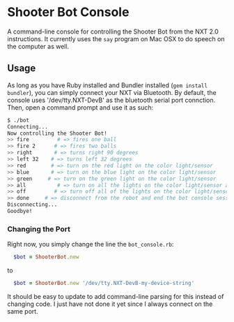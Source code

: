 # Shooter Bot Console
A command-line console for controlling the Shooter Bot from the NXT 2.0 instructions.
It currently uses the ``` say ``` program on Mac OSX to do speech on the computer as well.

## Usage

As long as you have Ruby installed and Bundler installed (``` gem install bundler ```), you
can simply connect your NXT via Bluetooth.  By default, the console uses '/dev/tty.NXT-DevB'
as the bluetooth serial port connction.  Then, open a command prompt and use it as such:

```bash
$ ./bot
Connecting...
Now controlling the Shooter Bot!
>> fire         # => fires one ball
>> fire 2      # => fires two balls
>> right       # => turns right 90 degrees
>> left 32    # => turns left 32 degrees
>> red        # => turn on the red light on the color light/sensor
>> blue       # => turn on the blue light on the color light/sensor
>> green     # => turn on the green light on the color light/sensor
>> all          # => turn on all the lights on the color light/sensor at the same time
>> off         # => turn off all of the lights on the color light/sensor
>> done     # => disconnect from the robot and end the bot console session
Disconnecting...
Goodbye!
```

### Changing the Port

Right now, you simply change the line the ``` bot_console.rb ```:

```ruby
  $bot = ShooterBot.new
```
to
```ruby
  $bot = ShooterBot.new '/dev/tty.NXT-DevB-my-device-string'
```

It should be easy to update to add command-line parsing for this instead of changing code.  I just
have not done it yet since I always connect on the same port.